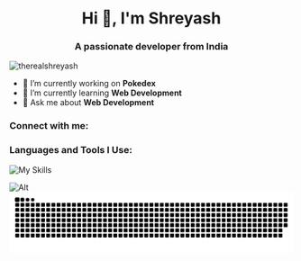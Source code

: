 <h1 align="center">Hi 👋, I'm Shreyash</h1>
<h3 align="center">A passionate developer from India</h3>

<p align="left">
  <img src="https://komarev.com/ghpvc/?username=therealshreyash&label=Profile%20views&color=0e75b6&style=flat" alt="therealshreyash" />
</p>

- 🔭 I’m currently working on **Pokedex**  
- 🌱 I’m currently learning **Web Development**  
- 💬 Ask me about **Web Development**  

<h3 align="left">Connect with me:</h3>
<p align="left">
<!-- Add your social links here -->
</p>

<h3 align="left">Languages and Tools I Use:</h3>
<p align="left">
  <img src="https://skillicons.dev/icons?i=vscode,idea,pycharm,js,python,nodejs,flask,mongodb,tailwindcss,react,vite,html,css" alt="My Skills">
</p>

![Alt](https://repobeats.axiom.co/api/embed/47f7fc7e379bcc7b79bd30382587c81d8698fe49.svg "Repobeats analytics image")  
<img alt="github contribution snake animation" src="assets/github-snake.svg">
